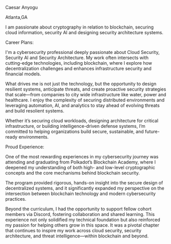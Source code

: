Caesar Anyogu

Atlanta,GA

I am passionate about cryptography in relation to blockchain, securing cloud information, security AI and designing security architecture systems.

Career Plans:

I'm a cybersecurity professional deeply passionate about Cloud Security, Security AI and Security Architecture. My work often intersects with cutting-edge technologies, including blockchain, where I explore how decentralization challenges and enhances infrastructure security and financial models.

What drives me is not just the technology, but the opportunity to design resilient systems, anticipate threats, and create proactive security strategies that scale—from companies to city wide infrastructure like water, power and healthcare. I enjoy the complexity of securing distributed environments and leveraging automation, AI, and analytics to stay ahead of evolving threats and build resolient systems.

Whether it’s securing cloud workloads, designing architecture for critical infrastructure, or building intelligence-driven defense systems, I’m committed to helping organizations build secure, sustainable, and future-ready environments.

Proud Experience:

One of the most rewarding experiences in my cybersecurity journey was attending and graduating from Polkadot’s Blockchain Academy, where I deepened my understanding of both high- and low-level cryptographic concepts and the core mechanisms behind blockchain security.

The program provided rigorous, hands-on insight into the secure design of decentralized systems, and it significantly expanded my perspective on the intersection between blockchain technology and modern cybersecurity practices.

Beyond the curriculum, I had the opportunity to support fellow cohort members via Discord, fostering collaboration and shared learning. This experience not only solidified my technical foundation but also reinforced my passion for helping others grow in this space. It was a pivotal chapter that continues to inspire my work across cloud security, security architecture, and threat intelligence—within blockchain and beyond.

